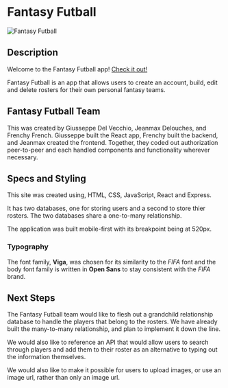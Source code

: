 # Fantasy Futball

![Fantasy Futball](client(front-end)/src/screens/images/FantasyFutball.gif)

## Description 

Welcome to the Fantasy Futball app!
[Check it out!](fantasyfutball.surge.sh) 

Fantasy Futball is an app that allows users to create an account, build, edit and delete rosters for their own personal fantasy teams. 

## Fantasy Futball Team

This was created by Giusseppe Del Vecchio, Jeanmax Delouches, and Frenchy French. Giusseppe built the React app, Frenchy built the backend, and Jeanmax created the frontend. Together, they coded out authorization peer-to-peer and each handled components and functionality wherever necessary. 

## Specs and Styling 

This site was created using, HTML, CSS, JavaScript, React and Express. 

It has two databases, one for storing users and a second to store thier rosters. The two databases share a one-to-many relationship.

The application was built mobile-first with its breakpoint being at 520px. 

### Typography

The font family, **Viga**, was chosen for its similarity to the *FIFA* font and the body font family is written in **Open Sans** to stay consistent with the *FIFA* brand.

## Next Steps

The Fantasy Futball team would like to flesh out a grandchild relationship database to handle the players that belong to the rosters. We have already built the many-to-many relationship, and plan to implement it down the line. 

We would also like to reference an API that would allow users to search through players and add them to their roster as an alternative to typing out the information themselves.

We would also like to make it possible for users to upload images, or use an image url, rather than only an image url. 

